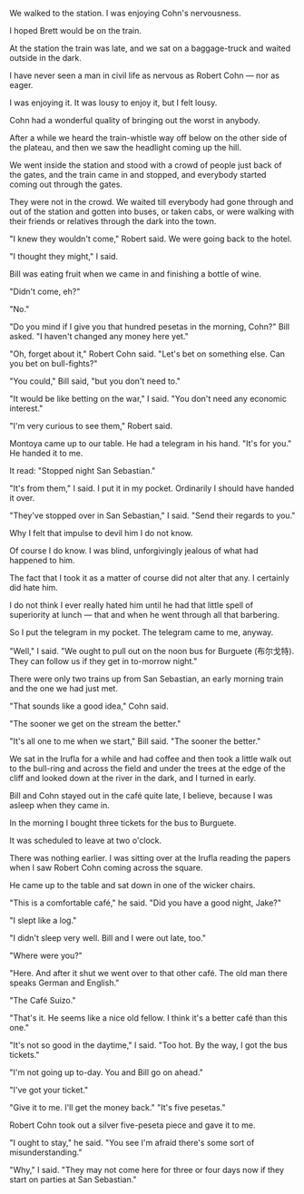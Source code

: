 
We walked to the station. I was enjoying Cohn's nervousness. 

I hoped Brett would be on the train. 

At the station the train was late, and we sat on a baggage-truck and waited outside in the dark. 

I have never seen a man in civil life as nervous as Robert Cohn — nor as eager. 

I was enjoying it. It was lousy to enjoy it, but I felt lousy. 

Cohn had a wonderful quality of bringing out the worst in anybody. 

After a while we heard the train-whistle way off below on the other side of the plateau, and then we saw the headlight coming up the hill. 

We went inside the station and stood with a crowd of people just back of the gates, and the train came in and stopped, and everybody started coming out through the gates. 

They were not in the crowd. We waited till everybody had gone through and out of the station and gotten into buses, or taken cabs, or were walking with their friends or relatives through the dark into the town. 

"I knew they wouldn't come," Robert said. We were going back to the hotel. 

"I thought they might," I said. 

Bill was eating fruit when we came in and finishing a bottle of wine. 

"Didn't come, eh?" 

"No." 

"Do you mind if I give you that hundred pesetas in the morning, Cohn?" Bill asked. "I haven't changed any money here yet." 

"Oh, forget about it," Robert Cohn said. "Let's bet on something else. Can you bet on bull-fights?" 

"You could," Bill said, "but you don't need to." 

"It would be like betting on the war," I said. "You don't need any economic interest." 

"I'm very curious to see them," Robert said. 

Montoya came up to our table. He had a telegram in his hand. "It's for you." He handed it to me. 

It read: "Stopped night San Sebastian." 

"It's from them," I said. I put it in my pocket. Ordinarily I should have handed it over. 

"They've stopped over in San Sebastian," I said. "Send their regards to you." 

Why I felt that impulse to devil him I do not know. 

Of course I do know. I was blind, unforgivingly jealous of what had happened to him. 

The fact that I took it as a matter of course did not alter that any. I certainly did hate him. 

I do not think I ever really hated him until he had that little spell of superiority at lunch — that and when he went through all that barbering. 

So I put the telegram in my pocket. The telegram came to me, anyway. 

"Well," I said. "We ought to pull out on the noon bus for Burguete (布尔戈特). They can follow us if they get in to-morrow night." 

There were only two trains up from San Sebastian, an early morning train and the one we had just met. 

"That sounds like a good idea," Cohn said. 

"The sooner we get on the stream the better." 

"It's all one to me when we start," Bill said. "The sooner the better." 

We sat in the Irufla for a while and had coffee and then took a little walk out to the bull-ring and across the field and under the trees at the edge of the cliff and looked down at the river in the dark, and I turned in early. 

Bill and Cohn stayed out in the café quite late, I believe, because I was asleep when they came in. 

In the morning I bought three tickets for the bus to Burguete. 

It was scheduled to leave at two o'clock. 

There was nothing earlier. I was sitting over at the Irufla reading the papers when I saw Robert Cohn coming across the square. 

He came up to the table and sat down in one of the wicker chairs. 

"This is a comfortable café," he said. "Did you have a good night, Jake?" 

"I slept like a log." 

"I didn't sleep very well. Bill and I were out late, too." 

"Where were you?" 

"Here. And after it shut we went over to that other café. The old man there speaks German and English." 

"The Café Suizo." 

"That's it. He seems like a nice old fellow. I think it's a better café than this one." 

"It's not so good in the daytime," I said. "Too hot. By the way, I got the bus tickets." 

"I'm not going up to-day. You and Bill go on ahead." 

"I've got your ticket." 

"Give it to me. I'll get the money back." "It's five pesetas." 

Robert Cohn took out a silver five-peseta piece and gave it to me. 

"I ought to stay," he said. "You see I'm afraid there's some sort of misunderstanding." 

"Why," I said. "They may not come here for three or four days now if they start on parties at San Sebastian." 
